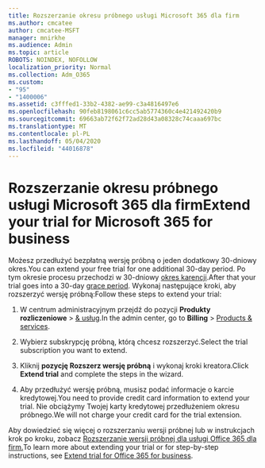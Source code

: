 ```yaml
---
title: Rozszerzanie okresu próbnego usługi Microsoft 365 dla firm
ms.author: cmcatee
author: cmcatee-MSFT
manager: mnirkhe
ms.audience: Admin
ms.topic: article
ROBOTS: NOINDEX, NOFOLLOW
localization_priority: Normal
ms.collection: Adm_O365
ms.custom:
- "95"
- "1400006"
ms.assetid: c3fffed1-33b2-4382-ae99-c3a4816497e6
ms.openlocfilehash: 90feb8198061c6cc5ab5774360c4e421492420b9
ms.sourcegitcommit: 69663ab72f62f72ad28d43a08328c74caaa697bc
ms.translationtype: MT
ms.contentlocale: pl-PL
ms.lasthandoff: 05/04/2020
ms.locfileid: "44016878"
---
```

# <a name="extend-your-trial-for-microsoft-365-for-business"></a><span data-ttu-id="e3fe7-102">Rozszerzanie okresu próbnego usługi Microsoft 365 dla firm</span><span class="sxs-lookup"><span data-stu-id="e3fe7-102">Extend your trial for Microsoft 365 for business</span></span>

<span data-ttu-id="e3fe7-103">Możesz przedłużyć bezpłatną wersję próbną o jeden dodatkowy 30-dniowy okres.</span><span class="sxs-lookup"><span data-stu-id="e3fe7-103">You can extend your free trial for one additional 30-day period.</span></span> <span data-ttu-id="e3fe7-104">Po tym okresie procesu przechodzi w 30-dniowy [okres karencji](https://docs.microsoft.com/alchemyinsights/grace-period-for-microsoft-365-free-trial).</span><span class="sxs-lookup"><span data-stu-id="e3fe7-104">After that your trial goes into a 30-day [grace period](https://docs.microsoft.com/alchemyinsights/grace-period-for-microsoft-365-free-trial).</span></span> <span data-ttu-id="e3fe7-105">Wykonaj następujące kroki, aby rozszerzyć wersję próbną:</span><span class="sxs-lookup"><span data-stu-id="e3fe7-105">Follow these steps to extend your trial:</span></span>
  
1. <span data-ttu-id="e3fe7-106">W centrum administracyjnym przejdź do pozycji **Produkty rozliczeniowe** \> [& usług](https://portal.office.com/adminportal/home#/subscriptions).</span><span class="sxs-lookup"><span data-stu-id="e3fe7-106">In the admin center, go to **Billing** \> [Products & services](https://portal.office.com/adminportal/home#/subscriptions).</span></span>

2. <span data-ttu-id="e3fe7-107">Wybierz subskrypcję próbną, którą chcesz rozszerzyć.</span><span class="sxs-lookup"><span data-stu-id="e3fe7-107">Select the trial subscription you want to extend.</span></span>

3. <span data-ttu-id="e3fe7-108">Kliknij **pozycję Rozszerz wersję próbną** i wykonaj kroki kreatora.</span><span class="sxs-lookup"><span data-stu-id="e3fe7-108">Click **Extend trial** and complete the steps in the wizard.</span></span>

4. <span data-ttu-id="e3fe7-109">Aby przedłużyć wersję próbną, musisz podać informacje o karcie kredytowej.</span><span class="sxs-lookup"><span data-stu-id="e3fe7-109">You need to provide credit card information to extend your trial.</span></span> <span data-ttu-id="e3fe7-110">Nie obciążymy Twojej karty kredytowej przedłużeniem okresu próbnego.</span><span class="sxs-lookup"><span data-stu-id="e3fe7-110">We will not charge your credit card for the trial extension.</span></span>

<span data-ttu-id="e3fe7-111">Aby dowiedzieć się więcej o rozszerzaniu wersji próbnej lub w instrukcjach krok po kroku, zobacz [Rozszerzanie wersji próbnej dla usługi Office 365 dla firm.](https://docs.microsoft.com/microsoft-365/commerce/extend-your-trial)</span><span class="sxs-lookup"><span data-stu-id="e3fe7-111">To learn more about extending your trial or for step-by-step instructions, see [Extend trial for Office 365 for business](https://docs.microsoft.com/microsoft-365/commerce/extend-your-trial).</span></span>
